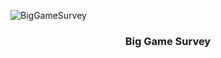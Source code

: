 <img align="center">![BigGameSurvey](https://camo.githubusercontent.com/5487fb30703865e4a08ad051c1ec004179ca2b96906a18f43f1af961e7362d6d/68747470733a2f2f696b2e696d6167656b69742e696f2f323765776f78737373652f6c6f676f5f48385669794e684867742e737667)<img>

<h3 align="center">Big Game Survey</h3>

